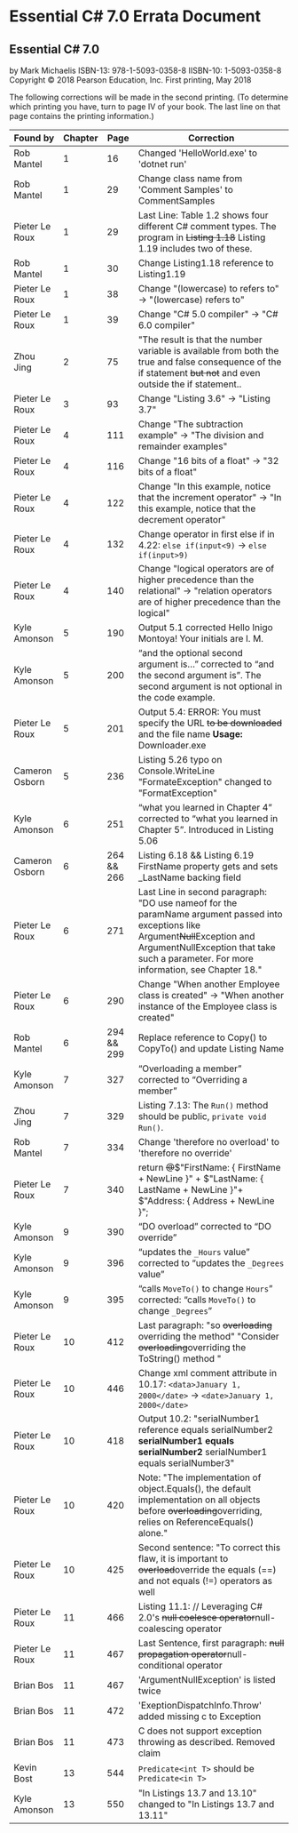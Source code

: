 # Essential C# 7.0 Errata Document

## Essential C# 7.0
by Mark Michaelis
ISBN-13: 978-1-5093-0358-8
IISBN-10: 1-5093-0358-8
Copyright © 2018 Pearson Education, Inc.
First printing, May 2018

The following corrections will be made in the second printing. (To determine which printing you have, turn to page IV of your book. The last line on that page contains the printing information.)

Found by       | Chapter | Page       | Correction                                                                                                                                                        |
-------------- | ------- | ---------- | ----------------------------------------------------------------------------------------------------------------------------------------------------------------- |
Rob Mantel     | 1       | 16         | Changed 'HelloWorld.exe' to 'dotnet run'                                                                                                                          |
Rob Mantel     | 1       | 29         | Change class name from 'Comment Samples' to CommentSamples
Pieter Le Roux | 1       | 29         | Last Line: Table 1.2 shows four different C# comment types. The program in <s>Listing 1.18</s> Listing 1.19 includes two of these.
Rob Mantel     | 1       | 30         | Change Listing1.18 reference to Listing1.19                                                                                           
Pieter Le Roux | 1       | 38         | Change "(lowercase) to refers to" -> "(lowercase) refers to" 
Pieter Le Roux | 1       | 39         | Change "C# 5.0 compiler" -> "C# 6.0 compiler" 
Zhou Jing      | 2       | 75         | "The result is that the number variable is available from both the true and false consequence of the if statement ~~but not~~ and even outside the if statement.. |
Pieter Le Roux | 3       | 93         | Change "Listing 3.6" -> "Listing 3.7" 
Pieter Le Roux | 4       | 111        | Change "The subtraction example" -> "The division and remainder examples" 
Pieter Le Roux | 4       | 116        | Change "16 bits of a float" -> "32 bits of a float"
Pieter Le Roux | 4       | 122        | Change "In this example, notice that the increment operator" -> "In this example, notice that the decrement operator" 
Pieter Le Roux | 4       | 132        | Change operator in first else if in 4.22: `else if(input<9)` -> `else if(input>9)` 
Pieter Le Roux | 4       | 140        | Change "logical operators are of higher precedence than the relational" -> "relation operators are of higher precedence than the logical" 
Kyle Amonson   | 5       | 190        | Output 5.1 corrected Hello Inigo Montoya! Your initials are I. M.
Kyle Amonson   | 5       | 200        | “and the optional second argument is…” corrected to “and the second argument is”.  The second argument is not optional in the code example.
Pieter Le Roux | 5       | 201        | Output 5.4: ERROR:  You must specify the URL <s>to be downloaded</s> and the file name **Usage:** Downloader.exe <URL> <TargetFileName> 
Cameron Osborn | 5       | 236        | Listing 5.26 typo on Console.WriteLine "FormateException" changed to "FormatException"                                                                            |
Kyle Amonson   | 6       | 251        | “what you learned in Chapter 4” corrected to “what you learned in Chapter 5”.  Introduced in Listing 5.06                                                         |
Cameron Osborn | 6       | 264 && 266 | Listing 6.18 && Listing 6.19 FirstName property gets and sets _LastName backing field
Pieter Le Roux | 6       | 271        | Last Line in second paragraph: "DO use nameof for the paramName argument passed into exceptions like Argument<s>Null</s>Exception and ArgumentNullException that take such a parameter. For more information, see Chapter 18."
Pieter Le Roux | 6       | 290        | Change "When another Employee class is created" -> "When another instance of the Employee class is created"                                                   
Rob Mantel     | 6       | 294 && 299 | Replace reference to Copy() to CopyTo() and update Listing Name                                                                                                 
Kyle Amonson   | 7       | 327        | “Overloading a member” corrected to “Overriding a member”   
Zhou Jing      | 7       | 329        | Listing 7.13: The `Run()` method should be public, `private void Run()`.                                                                                         
Rob Mantel     | 7       | 334        | Change 'therefore no overload' to 'therefore no override'   
Pieter Le Roux | 7       | 340        | return <s>@</s>$"FirstName: { FirstName + NewLine }" + $"LastName: { LastName + NewLine }"+ $"Address: { Address + NewLine }";
Kyle Amonson   | 9       | 390        | “DO overload” corrected to “DO override”
Kyle Amonson   | 9       | 396        | “updates the `_Hours` value” corrected to “updates the `_Degrees` value”
Kyle Amonson   | 9       | 395        | “calls `MoveTo()` to change `Hours`” corrected: “calls `MoveTo()` to change `_Degrees`”
Pieter Le Roux | 10      | 412        | Last paragraph: "so <s>overloading</s> overriding the method" "Consider <s>overloading</s>overriding the ToString() method "
Pieter Le Roux | 10      | 446        | Change xml comment attribute in 10.17: `<data>January 1, 2000</date>` -> `<date>January 1, 2000</date>`
Pieter Le Roux | 10      | 418        | Output 10.2: "serialNumber1 reference equals serialNumber2 **serialNumber1 equals serialNumber2** serialNumber1 equals serialNumber3"
Pieter Le Roux | 10      | 420        | Note: "The implementation of object.Equals(), the default implementation on all objects before <s>overloading</s>overriding, relies on ReferenceEquals() alone."
Pieter Le Roux | 10      | 425        | Second sentence: "To correct this flaw, it is important to <s>overload</s>override the equals (==) and not equals (!=) operators as well
Pieter Le Roux | 11      | 466        | Listing 11.1: // Leveraging C# 2.0's <s>null coelesce operator</s>null-coalescing operator
Pieter Le Roux | 11      | 467        | Last Sentence, first paragraph: <s>null propagation operator</s>null-conditional operator
Brian Bos      | 11      | 467        | 'ArgumentNullException' is listed twice 
Brian Bos      | 11      | 472        | 'ExeptionDispatchInfo.Throw' added missing c to Exception
Brian Bos      | 11      | 473        | C does not support exception throwing as described. Removed claim
Kevin Bost     | 13      | 544        | `Predicate<int T>` should be `Predicate<in T>`
Kyle Amonson   | 13      | 550        | "In Listings 13.7 and 13.10" changed to "In Listings 13.7 and 13.11"
